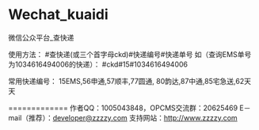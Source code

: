 Wechat_kuaidi
=============

微信公众平台_查快递

使用方法：
#查快递(或三个首字母ckd)#快递编号#快递单号
如（查询EMS单号为1034616494006的快递）：
#ckd#15#1034616494006

常用快递编号：
15EMS,56申通,57顺丰,77圆通,
80韵达,87中通,85宅急送,62天天

=============
作者QQ：1005043848，OPCMS交流群：20625469
E－mail（推荐）：developer@zzzzy.com
支持网站：http://www.zzzzy.com 